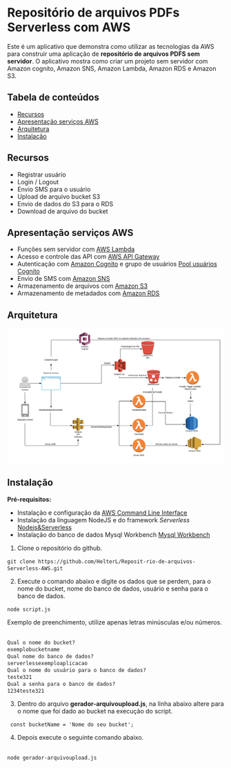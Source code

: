 # Repositório de arquivos PDFs Serverless com AWS
Este é um aplicativo que demonstra como utilizar as tecnologias da AWS para construir uma aplicação de **repositório de arquivos PDFS sem servidor**.
O aplicativo mostra como criar um projeto sem servidor com Amazon cognito, Amazon SNS, Amazon Lambda, Amazon RDS e Amazon S3.

## Tabela de conteúdos

* [Recursos](#recursos)
* [Apresentação serviços AWS](#apresentação-serviços-aws)
* [Arquitetura](#arquitetura)
* [Instalação](#instalação)

## Recursos
- Registrar usuário
- Login / Logout
- Envio SMS para o usuário
- Upload de arquivo bucket S3
- Envio de dados do S3 para o RDS
- Download de arquivo do bucket

## Apresentação serviços AWS

- Funções sem servidor com [AWS Lambda](https://aws.amazon.com/pt/lambda/)
- Acesso e controle das API com [AWS API Gateway](https://aws.amazon.com/pt/api-gateway/)
- Autenticação com [Amazon Cognito](https://aws.amazon.com/pt/cognito/) e grupo de usuários [Pool usuários Cognito](https://docs.aws.amazon.com/cognito/latest/developerguide/cognito-user-identity-pools.html)
- Envio de SMS com [Amazon SNS](https://aws.amazon.com/pt/sns/)
- Armazenamento de arquivos com [Amazon S3](https://aws.amazon.com/pt/s3/)
- Armazenamento de metadados com [Amazon RDS](https://aws.amazon.com/pt/rds/)

## Arquitetura
![img](./IMG/TCC2_arquitetura-1.png)

## Instalação

**Pré-requisitos:**

- Instalação e configuração da [AWS Command Line Interface](https://github.com/HelterL/Reposit-rio-de-arquivos-Serverless-AWS/tree/master/AWS%20CLI)
- Instalação da linguagem NodeJS e do framework *Serverless* [Nodejs&Serverless](https://github.com/HelterL/Reposit-rio-de-arquivos-Serverless-AWS/tree/master/Nodejs/README.md)
- Instalação do banco de dados Mysql Workbench [Mysql Workbench](https://dev.mysql.com/downloads/workbench/)

1. Clone o repositório do github.

```
git clone https://github.com/HelterL/Reposit-rio-de-arquivos-Serverless-AWS.git

```

2. Execute o comando abaixo e digite os dados que se perdem, para o nome do bucket, nome do banco de dados, usuário e senha para o banco de dados.
```
node script.js

```

Exemplo de preenchimento, utilize apenas letras minúsculas e/ou números.

```

Qual o nome do bucket?
exemplobucketname
Qual nome do banco de dados?
serverlessexemploaplicacao
Qual o nome do usuário para o banco de dados?
teste321
Qual a senha para o banco de dados?
1234teste321

```

3. Dentro do arquivo **gerador-arquivoupload.js**, na linha abaixo altere para o nome que foi dado ao bucket na execução do script.

```
 const bucketName = 'Nome do seu bucket';

```

4. Depois execute o seguinte comando abaixo.

```

node gerador-arquivoupload.js

```




